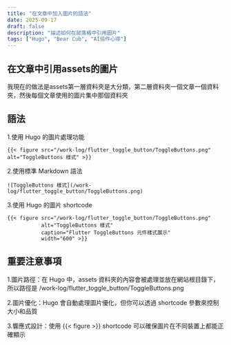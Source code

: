 ```yaml
---
title: "在文章中加入圖片的語法"
date: 2025-09-17
draft: false
description: "描述如何在部落格中引用圖片"
tags: ["Hugo", "Bear Cub", "AI協作心得"]
---
```



## 在文章中引用assets的圖片

我現在的做法是assets第一層資料夾是大分類，第二層資料夾一個文章一個資料夾，然後每個文章使用的圖片集中那個資料夾

<!--more-->

## 語法

1.使用 Hugo 的圖片處理功能

```makdown
{{< figure src="/work-log/flutter_toggle_button/ToggleButtons.png" alt="ToggleButtons 樣式" >}}
```

2.使用標準 Markdown 語法

```makdown
![ToggleButtons 樣式](/work-log/flutter_toggle_button/ToggleButtons.png)
```

3.使用 Hugo 的圖片 shortcode

```makdown
{{< figure src="/work-log/flutter_toggle_button/ToggleButtons.png" 
           alt="ToggleButtons 樣式" 
           caption="Flutter ToggleButtons 元件樣式展示"
           width="600" >}}
```

## 重要注意事項

1.圖片路徑：在 Hugo 中，assets 資料夾的內容會被處理並放在網站根目錄下，所以路徑是 /work-log/flutter_toggle_button/ToggleButtons.png

2.圖片優化：Hugo 會自動處理圖片優化，但你可以透過 shortcode 參數來控制大小和品質

3.響應式設計：使用 {{< figure >}} shortcode 可以確保圖片在不同裝置上都能正確顯示
